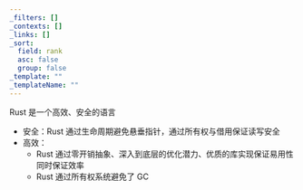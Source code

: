 ```yaml
---
_filters: []
_contexts: []
_links: []
_sort:
  field: rank
  asc: false
  group: false
_template: ""
_templateName: ""
---
```

Rust 是一个高效、安全的语言

- 安全：Rust 通过生命周期避免悬垂指针，通过所有权与借用保证读写安全
- 高效：
    - Rust 通过零开销抽象、深入到底层的优化潜力、优质的库实现保证易用性同时保证效率
    - Rust 通过所有权系统避免了 GC